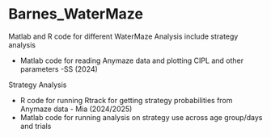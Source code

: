 # Barnes_WaterMaze
 Matlab and R code for different WaterMaze Analysis include strategy analysis

- Matlab code for reading Anymaze data and plotting CIPL and other parameters -SS (2024)

Strategy Analysis
- R code for running Rtrack for getting strategy probabilities from Anymaze data - Mia (2024/2025)
- Matlab code for running analysis on strategy use across age group/days and trials
